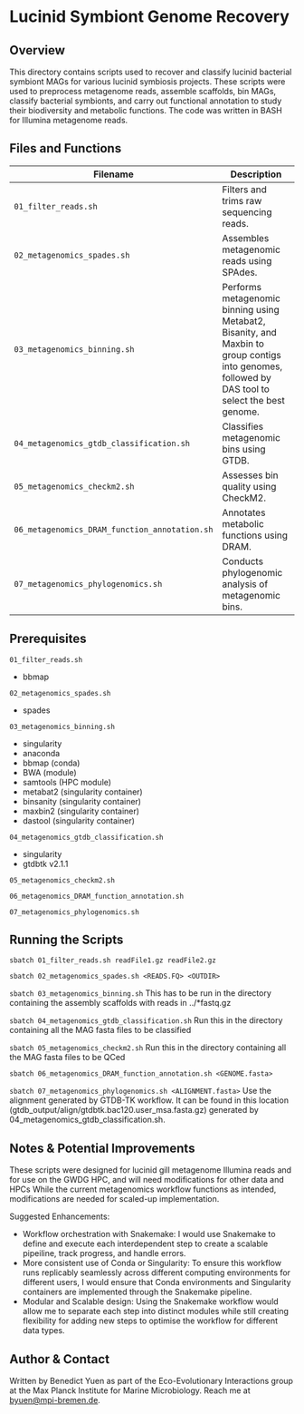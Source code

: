 # Lucinid Symbiont Genome Recovery

## Overview 
This directory contains scripts used to recover and classify lucinid bacterial symbiont MAGs for various lucinid symbiosis projects.
These scripts were used to preprocess metagenome reads, assemble scaffolds, bin MAGs, classify bacterial symbionts, and carry out functional annotation  to study their biodiversity and metabolic functions.
The code was written in BASH for Illumina metagenome reads.


## Files and Functions

| Filename                                      | Description |
|-----------------------------------------------|------------|
| `01_filter_reads.sh`                          | Filters and trims raw sequencing reads. |
| `02_metagenomics_spades.sh`                   | Assembles metagenomic reads using SPAdes. |
| `03_metagenomics_binning.sh`                  | Performs metagenomic binning using Metabat2, Bisanity, and Maxbin to group contigs into genomes, followed by DAS tool to select the best genome. |
| `04_metagenomics_gtdb_classification.sh`      | Classifies metagenomic bins using GTDB. |
| `05_metagenomics_checkm2.sh`                  | Assesses bin quality using CheckM2. |
| `06_metagenomics_DRAM_function_annotation.sh` | Annotates metabolic functions using DRAM. |
| `07_metagenomics_phylogenomics.sh`            | Conducts phylogenomic analysis of metagenomic bins. |


## Prerequisites

`01_filter_reads.sh`
- bbmap

`02_metagenomics_spades.sh`
- spades

`03_metagenomics_binning.sh`
- singularity
- anaconda
- bbmap (conda)
- BWA (module)
- samtools (HPC module)
- metabat2 (singularity container)
- binsanity (singularity container)
- maxbin2 (singularity container)
- dastool (singularity container)

`04_metagenomics_gtdb_classification.sh`
- singularity
- gtdbtk v2.1.1

`05_metagenomics_checkm2.sh`


`06_metagenomics_DRAM_function_annotation.sh`


`07_metagenomics_phylogenomics.sh`


## Running the Scripts

`sbatch 01_filter_reads.sh readFile1.gz readFile2.gz`

`sbatch 02_metagenomics_spades.sh <READS.FQ> <OUTDIR>`

`sbatch 03_metagenomics_binning.sh` 
This has to be run in the directory containing the assembly scaffolds with reads in ../*fastq.gz

`sbatch 04_metagenomics_gtdb_classification.sh`
Run this in the directory containing all the MAG fasta files to be classified

`sbatch 05_metagenomics_checkm2.sh`
Run this in the directory containing all the MAG fasta files to be QCed

`sbatch 06_metagenomics_DRAM_function_annotation.sh <GENOME.fasta>`

`sbatch 07_metagenomics_phylogenomics.sh <ALIGNMENT.fasta>`
Use the alignment generated by GTDB-TK workflow. It can be found in this location (gtdb_output/align/gtdbtk.bac120.user_msa.fasta.gz) generated by 04_metagenomics_gtdb_classification.sh.

## Notes & Potential Improvements
These scripts were designed for lucinid gill metagenome Illumina reads and for use on the GWDG HPC, and will need modifications for other data and HPCs
While the current metagenomics workflow functions as intended, modifications are needed for scaled-up implementation. 

Suggested Enhancements:
- Workflow orchestration with Snakemake: I would use Snakemake to define and execute each interdependent step to create a scalable pipeiline, track progress, and handle errors.
- More consistent use of Conda or Singularity: To ensure this workflow runs replicably seamlessly across different computing environments for different users, I would ensure that Conda environments and Singularity containers are implemented through the Snakemake pipeline.
- Modular and Scalable design: Using the Snakemake workflow would allow me to separate each step into distinct modules while still creating flexibility for adding new steps to optimise the workflow for different data types.

## Author & Contact
Written by Benedict Yuen as part of the Eco-Evolutionary Interactions group at the Max Planck Institute for Marine Microbiology. Reach me at byuen@mpi-bremen.de.
